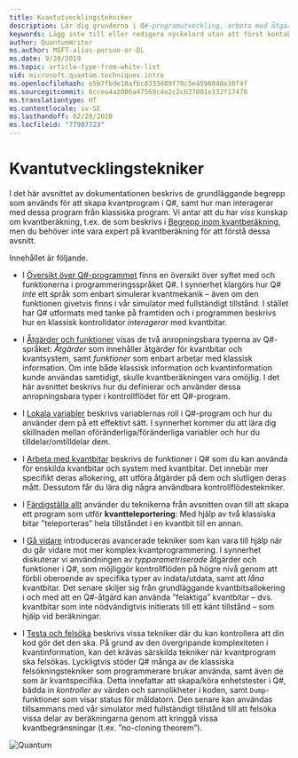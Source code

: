 ```yaml
---
title: Kvantutvecklingstekniker
description: Lär dig grunderna i Q#-programutveckling, arbeta med åtgärder, funktioner, variabler och kvantbitar och skapa ett enkelt kvantprogram.
keywords: Lägg inte till eller redigera nyckelord utan att först kontakta den SEO-ansvarige.
author: QuantumWriter
ms.author: MSFT-alias-person-or-DL
ms.date: 9/20/2019
ms.topic: article-type-from-white-list
uid: microsoft.quantum.techniques.intro
ms.openlocfilehash: e5b7fbde18afbc0333d89f70c5e4596848e30f4f
ms.sourcegitcommit: 6ccea4a2006a47569c4e2c2cb37001e132f17476
ms.translationtype: HT
ms.contentlocale: sv-SE
ms.lasthandoff: 02/28/2020
ms.locfileid: "77907723"
---
```

# <a name="quantum-development-techniques"></a>Kvantutvecklingstekniker

I det här avsnittet av dokumentationen beskrivs de grundläggande begrepp som används för att skapa kvantprogram i Q#, samt hur man interagerar med dessa program från klassiska program.
Vi antar att du har *viss* kunskap om kvantberäkning, t.ex. de som beskrivs i [Begrepp inom kvantberäkning](xref:microsoft.quantum.concepts.intro), men du behöver inte vara expert på kvantberäkning för att förstå dessa avsnitt.

Innehållet är följande.

- I [Översikt över Q#-programmet](xref:microsoft.quantum.techniques.file-structure) finns en översikt över syftet med och funktionerna i programmeringsspråket Q#. 
    I synnerhet klargörs hur Q# *inte* ett språk som enbart simulerar kvantmekanik – även om den funktionen givetvis finns i vår simulator med fullständigt tillstånd. 
    I stället har Q# utformats med tanke på framtiden och i programmen beskrivs hur en klassisk kontrolldator *interagerar* med kvantbitar. 

- I [Åtgärder och funktioner](xref:microsoft.quantum.techniques.opsandfunctions) visas de två anropningsbara typerna av Q#-språket: *Åtgärder* som innehåller åtgärder för kvantbitar och kvantsystem, samt *funktioner* som enbart arbetar med klassisk information. 
    Om inte både klassisk information och kvantinformation kunde användas samtidigt, skulle kvantberäkningen vara omöjlig. 
    I det här avsnittet beskrivs hur du definierar och använder dessa anropningsbara typer i kontrollflödet för ett Q#-program.

- I [Lokala variabler](xref:microsoft.quantum.techniques.local-variables) beskrivs variablernas roll i Q#-program och hur du använder dem på ett effektivt sätt. 
    I synnerhet kommer du att lära dig skillnaden mellan oföränderliga/föränderliga variabler och hur du tilldelar/omtilldelar dem.

- I [Arbeta med kvantbitar](xref:microsoft.quantum.techniques.qubits) beskrivs de funktioner i Q# som du kan använda för enskilda kvantbitar och system med kvantbitar. 
    Det innebär mer specifikt deras allokering, att utföra åtgärder på dem och slutligen deras mått. 
    Dessutom får du lära dig några användbara kontrollflödestekniker.

- I [Färdigställa allt](xref:microsoft.quantum.techniques.puttingittogether) använder du teknikerna från avsnitten ovan till att skapa ett program som utför **kvantteleportering**: Med hjälp av två klassiska bitar ”teleporteras” hela tillståndet i en kvantbit till en annan.

- I [Gå vidare](xref:microsoft.quantum.techniques.going-further) introduceras avancerade tekniker som kan vara till hjälp när du går vidare mot mer komplex kvantprogrammering. 
    I synnerhet diskuterar vi användningen av *typparametriserade* åtgärder och funktioner i Q#, som möjliggör kontrollflöden på högre nivå genom att förbli oberoende av specifika typer av indata/utdata, samt att *låna* kvantbitar. 
    Det senare skiljer sig från grundläggande kvantbitsallokering i och med att en Q#-åtgärd kan använda ”felaktiga” kvantbitar – dvs. kvantbitar som inte nödvändigtvis initierats till ett känt tillstånd – som hjälp vid beräkningar.

- I [Testa och felsöka](xref:microsoft.quantum.techniques.testing-and-debugging) beskrivs vissa tekniker där du kan kontrollera att din kod gör det den ska. 
    På grund av den övergripande komplexiteten i kvantinformation, kan det krävas särskilda tekniker när kvantprogram ska felsökas. 
    Lyckligtvis stöder Q# många av de klassiska felsökningstekniker som programmerare brukar använda, samt även de som är kvantspecifika. Detta innefattar att skapa/köra enhetstester i Q#, bädda in *kontroller* av värden och sannolikheter i koden, samt `Dump`-funktioner som visar status för måldatorn. 
    Den senare kan användas tillsammans med vår simulator med fullständigt tillstånd till att felsöka vissa delar av beräkningarna genom att kringgå vissa kvantbegränsningar (t.ex. ”no-cloning theorem”).


![Quantum](~/media/mobius_strip_preview.png)
